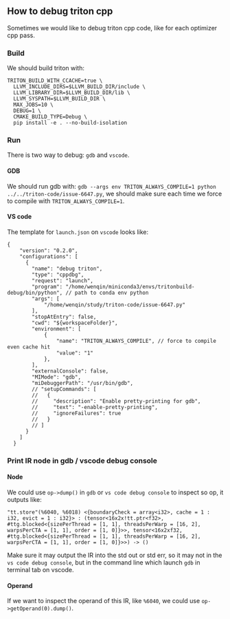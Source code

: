 ## How to debug triton cpp
Sometimes we would like to debug triton cpp code, like for each optimizer cpp pass.

### Build
We should build triton with:
```
TRITON_BUILD_WITH_CCACHE=true \
  LLVM_INCLUDE_DIRS=$LLVM_BUILD_DIR/include \
  LLVM_LIBRARY_DIR=$LLVM_BUILD_DIR/lib \
  LLVM_SYSPATH=$LLVM_BUILD_DIR \
  MAX_JOBS=10 \
  DEBUG=1 \
  CMAKE_BUILD_TYPE=Debug \
  pip install -e . --no-build-isolation
```

### Run
There is two way to debug: `gdb` and `vscode`.

#### GDB
We should run gdb with: `gdb --args env TRITON_ALWAYS_COMPILE=1 python ../../triton-code/issue-6647.py`, we should make sure each time we force to compile with `TRITON_ALWAYS_COMPILE=1`.

#### VS code
The template for `launch.json` on `vscode` looks like:
```
{
    "version": "0.2.0",
    "configurations": [
      {
        "name": "debug triton",
        "type": "cppdbg",
        "request": "launch",
        "program": "/home/wenqin/miniconda3/envs/tritonbuild-debug/bin/python", // path to conda env python
        "args": [
            "/home/wenqin/study/triton-code/issue-6647.py"
        ],
        "stopAtEntry": false,
        "cwd": "${workspaceFolder}",
        "environment": [
            {
                "name": "TRITON_ALWAYS_COMPILE", // force to compile even cache hit
                "value": "1"
            },
        ],
        "externalConsole": false,
        "MIMode": "gdb",
        "miDebuggerPath": "/usr/bin/gdb",
        // "setupCommands": [
        //   {
        //     "description": "Enable pretty-printing for gdb",
        //     "text": "-enable-pretty-printing",
        //     "ignoreFailures": true
        //   }
        // ]
      }
    ]
  }
```

### Print IR node in gdb / vscode debug console

#### Node
We could use `op->dump()` in `gdb` or `vs code debug console` to inspect so op, it outputs like:
```
"tt.store"(%6040, %6018) <{boundaryCheck = array<i32>, cache = 1 : i32, evict = 1 : i32}> : (tensor<16x2x!tt.ptr<f32>, #ttg.blocked<{sizePerThread = [1, 1], threadsPerWarp = [16, 2], warpsPerCTA = [1, 1], order = [1, 0]}>>, tensor<16x2xf32, #ttg.blocked<{sizePerThread = [1, 1], threadsPerWarp = [16, 2], warpsPerCTA = [1, 1], order = [1, 0]}>>) -> ()
```
Make sure it may output the IR into the std out or std err, so it may not in the `vs code debug console`, but in the command line which launch `gdb` in terminal tab on vscode.

#### Operand

If we want to inspect the operand of this IR, like `%6040`, we could use `op->getOperand(0).dump()`.